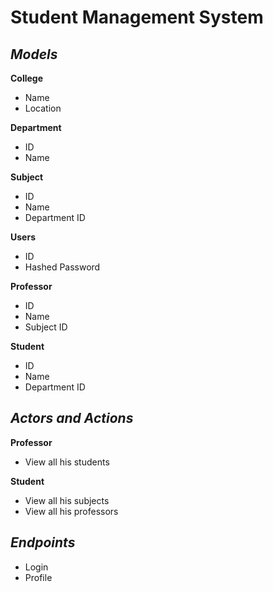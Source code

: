# **Student Management System**



## *Models*


**College**

 - Name
 - Location



**Department**

 - ID
 - Name



**Subject**

 - ID
 - Name
 - Department ID



**Users**

 - ID
 - Hashed Password



**Professor**

 - ID
 - Name
 - Subject ID



**Student**

 - ID
 - Name
 - Department ID




## *Actors and Actions*


**Professor**

 - View all his students



**Student**

 - View all his subjects
 - View all his professors



## *Endpoints*


 - Login
 - Profile